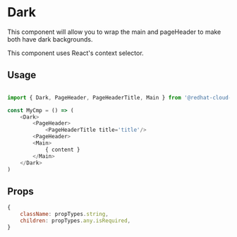 # Dark

This component will allow you to wrap the main and pageHeader to make both have dark backgrounds.

This component uses React's context selector.

## Usage

```javascript

import { Dark, PageHeader, PageHeaderTitle, Main } from '@redhat-cloud-services/frontend-components';

const MyCmp = () => (
    <Dark>
        <PageHeader>
            <PageHeaderTitle title='title'/>
        <PageHeader>
        <Main>
            { content }
        </Main>
    </Dark>
)
```

## Props

```javascript
{
    className: propTypes.string,
    children: propTypes.any.isRequired,
}
```

